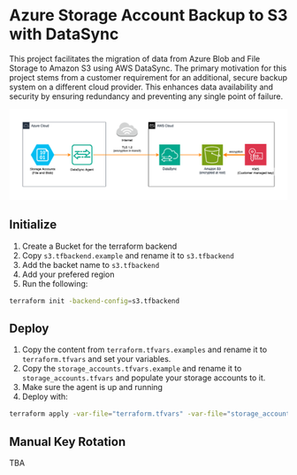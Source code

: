 # Azure Storage Account Backup to S3 with DataSync

This project facilitates the migration of data from Azure Blob and File Storage to Amazon S3 using AWS DataSync. The primary motivation for this project stems from a customer requirement for an additional, secure backup system on a different cloud provider. This enhances data availability and security by ensuring redundancy and preventing any single point of failure.

![Architecture diagram](img/diagram.png)

## Initialize

1. Create a Bucket for the terraform backend
2. Copy `s3.tfbackend.example` and rename it to `s3.tfbackend`
3. Add the backet name to `s3.tfbackend`
4. Add your prefered region
5. Run the following:

```bash
terraform init -backend-config=s3.tfbackend
```

## Deploy

1. Copy the content from `terraform.tfvars.examples` and rename it to `terraform.tfvars` and set your variables.
2. Copy the `storage_accounts.tfvars.example` and rename it to `storage_accounts.tfvars` and populate your storage accounts to it.
3. Make sure the agent is up and running
4. Deploy with:

```bash
terraform apply -var-file="terraform.tfvars" -var-file="storage_accounts.tfvars"
```

## Manual Key Rotation

TBA
